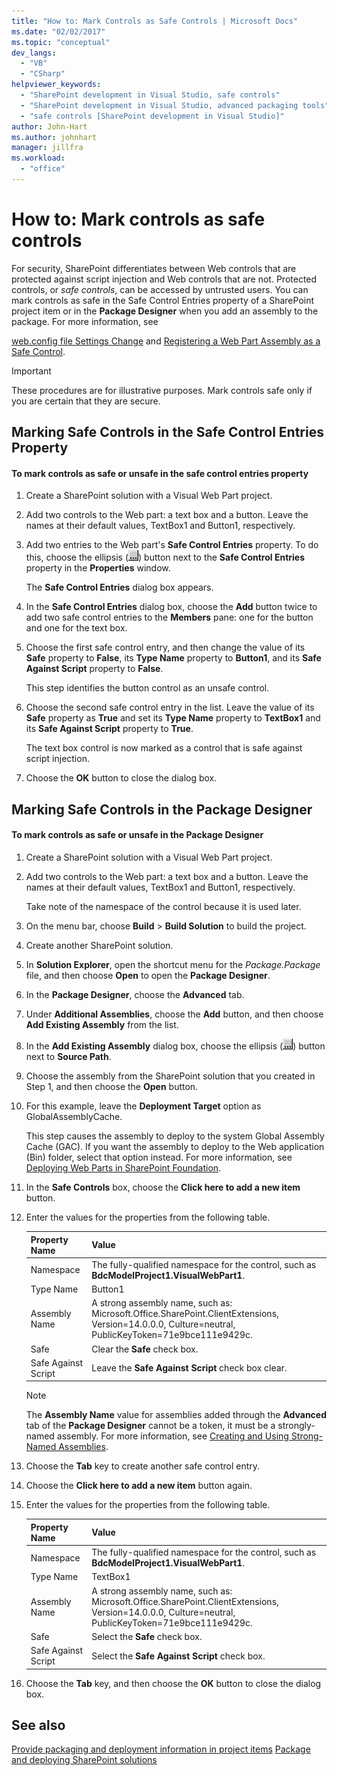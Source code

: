 ```yaml
---
title: "How to: Mark Controls as Safe Controls | Microsoft Docs"
ms.date: "02/02/2017"
ms.topic: "conceptual"
dev_langs:
  - "VB"
  - "CSharp"
helpviewer_keywords:
  - "SharePoint development in Visual Studio, safe controls"
  - "SharePoint development in Visual Studio, advanced packaging tools"
  - "safe controls [SharePoint development in Visual Studio]"
author: John-Hart
ms.author: johnhart
manager: jillfra
ms.workload:
  - "office"
---
```

# How to: Mark controls as safe controls
  For security, SharePoint differentiates between Web controls that are protected against script injection and Web controls that are not. Protected controls, or *safe controls*, can be accessed by untrusted users. You can mark controls as safe in the Safe Control Entries property of a SharePoint project item or in the **Package Designer** when you add an assembly to the package. For more information, see

 [web.config file Settings Change](http://go.microsoft.com/fwlink/?LinkId=178965) and [Registering a Web Part Assembly as a Safe Control](http://go.microsoft.com/fwlink/?LinkId=171013).

> [!IMPORTANT]
>  These procedures are for illustrative purposes. Mark controls safe only if you are certain that they are secure.

## Marking Safe Controls in the Safe Control Entries Property

#### To mark controls as safe or unsafe in the safe control entries property

1.  Create a SharePoint solution with a Visual Web Part project.

2.  Add two controls to the Web part: a text box and a button. Leave the names at their default values, TextBox1 and Button1, respectively.

3.  Add two entries to the Web part's **Safe Control Entries** property. To do this, choose the ellipsis (![ASP.NET Mobile Designer ellipse](../sharepoint/media/mwellipsis.gif "ASP.NET Mobile Designer ellipse")) button next to the **Safe Control Entries** property in the **Properties** window.

     The **Safe Control Entries** dialog box appears.

4.  In the **Safe Control Entries** dialog box, choose the **Add** button twice to add two safe control entries to the **Members** pane: one for the button and one for the text box.

5.  Choose the first safe control entry, and then change the value of its **Safe** property to **False**, its **Type Name** property to **Button1**, and its **Safe Against Script** property to **False**.

     This step identifies the button control as an unsafe control.

6.  Choose the second safe control entry in the list. Leave the value of its **Safe** property as **True** and set its **Type Name** property to **TextBox1** and its **Safe Against Script** property to **True**.

     The text box control is now marked as a control that is safe against script injection.

7.  Choose the **OK** button to close the dialog box.

## Marking Safe Controls in the Package Designer

#### To mark controls as safe or unsafe in the Package Designer

1.  Create a SharePoint solution with a Visual Web Part project.

2.  Add two controls to the Web part: a text box and a button. Leave the names at their default values, TextBox1 and Button1, respectively.

     Take note of the namespace of the control because it is used later.

3.  On the menu bar, choose **Build** > **Build Solution** to build the project.

4.  Create another SharePoint solution.

5.  In **Solution Explorer**, open the shortcut menu for the *Package.Package* file, and then choose **Open** to open the **Package Designer**.

6.  In the **Package Designer**, choose the **Advanced** tab.

7.  Under **Additional Assemblies**, choose the **Add** button, and then choose **Add Existing Assembly** from the list.

8.  In the **Add Existing Assembly** dialog box, choose the ellipsis (![ASP.NET Mobile Designer ellipse](../sharepoint/media/mwellipsis.gif "ASP.NET Mobile Designer ellipse")) button next to **Source Path**.

9. Choose the assembly from the SharePoint solution that you created in Step 1, and then choose the **Open** button.

10. For this example, leave the **Deployment Target** option as GlobalAssemblyCache.

     This step causes the assembly to deploy to the system Global Assembly Cache (GAC). If you want the assembly to deploy to the Web application (Bin) folder, select that option instead. For more information, see [Deploying Web Parts in SharePoint Foundation](http://go.microsoft.com/fwlink/?LinkId=177509).

11. In the **Safe Controls** box, choose the **Click here to add a new item** button.

12. Enter the values for the properties from the following table.

    |Property Name|Value|
    |-------------------|-----------|
    |Namespace|The fully-qualified namespace for the control, such as **BdcModelProject1.VisualWebPart1**.|
    |Type Name|Button1|
    |Assembly Name|A strong assembly name, such as: Microsoft.Office.SharePoint.ClientExtensions, Version=14.0.0.0, Culture=neutral, PublicKeyToken=71e9bce111e9429c.|
    |Safe|Clear the **Safe** check box.|
    |Safe Against Script|Leave the **Safe Against Script** check box clear.|

    > [!NOTE]
    >  The **Assembly Name** value for assemblies added through the **Advanced** tab of the **Package Designer** cannot be a token, it must be a strongly-named assembly. For more information, see [Creating and Using Strong-Named Assemblies](http://go.microsoft.com/fwlink/?LinkId=177513).

13. Choose the **Tab** key to create another safe control entry.

14. Choose the **Click here to add a new item** button again.

15. Enter the values for the properties from the following table.

    |Property Name|Value|
    |-------------------|-----------|
    |Namespace|The fully-qualified namespace for the control, such as **BdcModelProject1.VisualWebPart1**.|
    |Type Name|TextBox1|
    |Assembly Name|A strong assembly name, such as: Microsoft.Office.SharePoint.ClientExtensions, Version=14.0.0.0, Culture=neutral, PublicKeyToken=71e9bce111e9429c.|
    |Safe|Select the **Safe** check box.|
    |Safe Against Script|Select the **Safe Against Script** check box.|

16. Choose the **Tab** key, and then choose the **OK** button to close the dialog box.

## See also
 [Provide packaging and deployment information in project items](../sharepoint/providing-packaging-and-deployment-information-in-project-items.md)
 [Package and deploying SharePoint solutions](../sharepoint/packaging-and-deploying-sharepoint-solutions.md)
